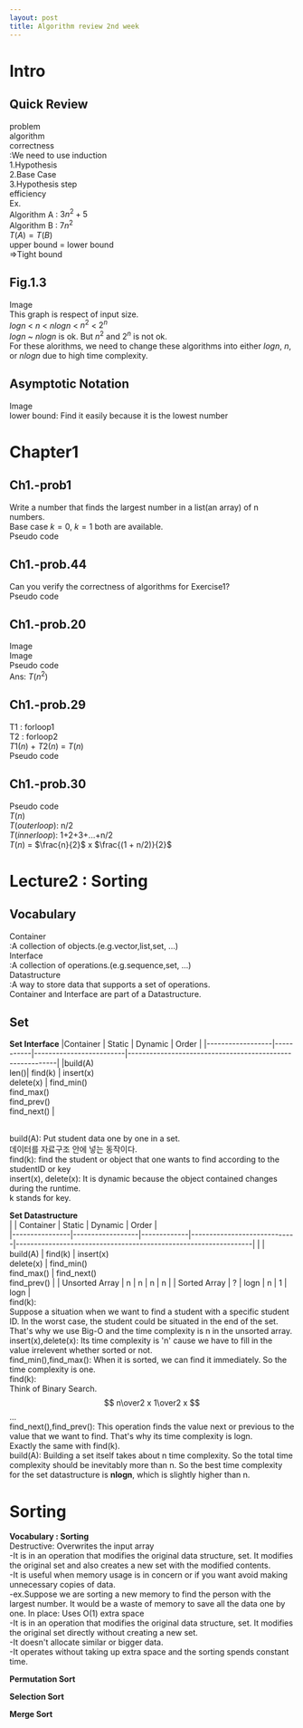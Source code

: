 ```yaml
---
layout: post
title: Algorithm review 2nd week
---
```

# Intro #
## Quick Review ## 
problem <br/>
algorithm <br/>
correctness<br/>
:We need to use induction<br/>
1.Hypothesis<br/>
2.Base Case<br/>
3.Hypothesis step <br/>
efficiency<br/>
Ex.<br/>
Algorithm A : $3n^2 + 5$<br/>
Algorithm B : $7n^2$<br/>
$T(A)=T(B)$<br/>
upper bound = lower bound<br/>
=>Tight bound<br/>

## Fig.1.3 ##
Image<br/>
This graph is respect of input size.<br/>
$logn$ < $n$ < $nlogn$ < $n^2$ < $2^n$ <br/>
$logn$ ~ $nlogn$ is ok. But $n^2$ and $2^n$ is not ok. <br/>
For these alorithms, we need to change these algorithms into either $logn$, $n$, or $nlogn$ due to high time complexity.<br/>

## Asymptotic Notation ## 
Image <br/>
lower bound: Find it easily because it is the lowest number

# Chapter1 #
## Ch1.-prob1
Write a number that finds the largest number in a list(an array) of n numbers.<br/>
Base case $k=0$, $k=1$ both are available.<br/>
Pseudo code<br/>

## Ch1.-prob.44 ##
Can you verify the correctness of algorithms for Exercise1?<br/>
Pseudo code <br/>

## Ch1.-prob.20
Image <br/>
Image <br/>
Pseudo code<br/>
Ans: $T(n^2)$

## Ch1.-prob.29
T1 : forloop1 <br/>
T2 : forloop2 <br/>
$T1(n)$ + $T2(n)$ = $T(n)$ <br/>
Pseudo code<br/>

## Ch1.-prob.30
Pseudo code<br/>
$T(n)$<br/>
$T(outerloop)$: n/2 <br/>
$T(innerloop)$: 1+2+3+...+n/2 <br/>
$T(n)$ = $\frac{n}{2}$ x $\frac{(1 + n/2)}{2}$

# Lecture2 : Sorting
## Vocabulary ##
Container <br/>
:A collection of objects.(e.g.vector,list,set, ...) <br/>
Interface <br/>
:A collection of operations.(e.g.sequence,set, ...) <br/>
Datastructure <br/>
:A way to store data that supports a set of operations.<br/>
Container and Interface are part of a Datastructure.<br/>

## Set ##
**Set Interface**
|Container         |   Static  |   Dynamic               | Order                                                    |
|------------------|-----------|-------------------------|----------------------------------------------------------|
|build(A)<br/>len()|  find(k)  | insert(x)<br/>delete(x) | find_min()<br/>find_max()<br/>find_prev()<br/>find_next()          |
                                                                       
<br/>
build(A): Put student data one by one in a set.<br/>
          데이터를 자료구조 안에 넣는 동작이다.<br/>
find(k): find the student or object that one wants to find according to the studentID or key <br/>
insert(x), delete(x): It is dynamic because the object contained changes during the runtime. <br/>
k stands for key. <br/>

**Set Datastructure** <br/>
|                |    Container     |  Static     |      Dynamic                |             Order                                               |       
|----------------|------------------|-------------|-----------------------------|-----------------------------------------------------------------|
|                |      build(A)    |  find(k)    | insert(x)<br/>delete(x)     |  find_min()<br/>find_max()     | find_next()<br/>find_prev()    |
| Unsorted Array |        n         |      n      |              n              |                                n                                |
|  Sorted Array  |        ?         |    logn     |              n              |              1                 |                logn            | 
<br/>
find(k):<br/>
Suppose a situation when we want to find a student with a specific student ID. In the worst case, the student could be situated in the end of the set.<br/>
That's why we use Big-O and the time complexity is n in the unsorted array.<br/>
insert(x),delete(x): Its time complexity is 'n' cause we have to fill in the value irrelevent whether sorted or not. <br/>
find_min(),find_max(): When it is sorted, we can find it immediately. So the time complexity is one. <br/>
find(k): <br/>
Think of Binary Search. <br/>
$$ n\over2 x 1\over2 x $$... <br/>
find_next(),find_prev(): This operation finds the value next or previous to the value that we want to find. That's why its time complexity is logn. <br/>
Exactly the same with find(k). <br/>
build(A): Building a set itself takes about n time complexity. So the total time complexity should be inevitably more than n. So the best time complexity <br/>
for the set datastructure is **nlogn**, which is slightly higher than n.<br/>


# Sorting #
**Vocabulary : Sorting** <br/>
Destructive: Overwrites the input array<br/>
-It is in an operation that modifies the original data structure, set. It modifies the original set and also creates a new set with the modified contents.<br/>
-It is useful when memory usage is in concern or if you want avoid making unnecessary copies of data. <br/>
-ex.Suppose we are sorting a new memory to find the person with the largest number. It would be a waste of memory to save all the data one by one. 
In place: Uses O(1) extra space<br/>
-It is in an operation that modifies the original data structure, set. It modifies the original set directly without creating a new set.<br/>
-It doesn't allocate similar or bigger data. <br/>
-It operates without taking up extra space and the sorting spends constant time.<br/>

**Permutation Sort** <br/>

**Selection Sort** <br/>

**Merge Sort** <br/>



